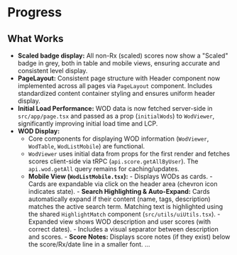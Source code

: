 # Progress

## What Works

- **Scaled badge display:** All non-Rx (scaled) scores now show a "Scaled" badge in grey, both in table and mobile views, ensuring accurate and consistent level display.
- **PageLayout:** Consistent page structure with Header component now implemented across all pages via `PageLayout` component. Includes standardized content container styling and ensures uniform header display.
- **Initial Load Performance:** WOD data is now fetched server-side in `src/app/page.tsx` and passed as a prop (`initialWods`) to `WodViewer`, significantly improving initial load time and LCP.
- **WOD Display:**
  - Core components for displaying WOD information (`WodViewer`, `WodTable`, `WodListMobile`) are functional.
  - `WodViewer` uses initial data from props for the first render and fetches scores client-side via tRPC (`api.score.getAllByUser`). The `api.wod.getAll` query remains for caching/updates.
  - **Mobile View (`WodListMobile.tsx`):** - Displays WODs as cards. - Cards are expandable via click on the header area (chevron icon indicates state). - **Search Highlighting & Auto-Expand:** Cards automatically expand if their content (name, tags, description) matches the active search term. Matching text is highlighted using the shared `HighlightMatch` component (`src/utils/uiUtils.tsx`). - Expanded view shows WOD description and user scores (with correct dates). - Includes a visual separator between description and scores. - **Score Notes:** Displays score notes (if they exist) below the score/Rx/date line in a smaller font.
    ...
